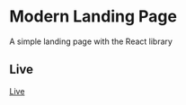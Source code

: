 # Modern Landing Page

A simple landing page with the React library

## Live

[Live](https://amgadfikry.github.io/modern-landing-page/)
